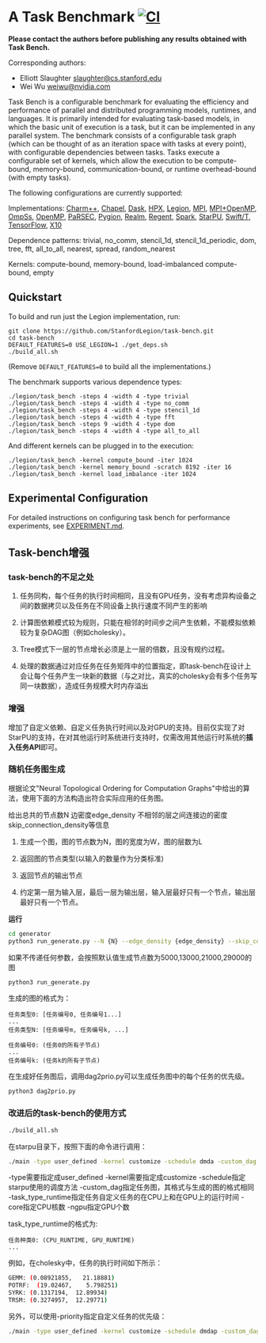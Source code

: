 # A Task Benchmark [![CI](https://github.com/StanfordLegion/task-bench/actions/workflows/main.yml/badge.svg)](https://github.com/StanfordLegion/task-bench/actions/workflows/main.yml)

**Please contact the authors before publishing any results obtained
with Task Bench.**

Corresponding authors:

  * Elliott Slaughter <slaughter@cs.stanford.edu>
  * Wei Wu <weiwu@nvidia.com>

Task Bench is a configurable benchmark for evaluating the efficiency
and performance of parallel and distributed programming models,
runtimes, and languages. It is primarily intended for evaluating
task-based models, in which the basic unit of execution is a task, but
it can be implemented in any parallel system. The benchmark consists
of a configurable task graph (which can be thought of as an iteration
space with tasks at every point), with configurable dependencies
between tasks. Tasks execute a configurable set of kernels, which
allow the execution to be compute-bound, memory-bound,
communication-bound, or runtime overhead-bound (with empty tasks).

The following configurations are currently supported:

Implementations:
[Charm++](charm++),
[Chapel](chapel),
[Dask](dask),
[HPX](hpx),
[Legion](legion),
[MPI](mpi),
[MPI+OpenMP](mpi_openmp),
[OmpSs](ompss),
[OpenMP](openmp),
[PaRSEC](parsec),
[Pygion](pygion),
[Realm](realm),
[Regent](regent),
[Spark](spark),
[StarPU](starpu),
[Swift/T](swift),
[TensorFlow](tensorflow),
[X10](x10)

Dependence patterns:
trivial,
no_comm,
stencil_1d,
stencil_1d_periodic,
dom,
tree,
fft,
all_to_all,
nearest,
spread,
random_nearest

Kernels:
compute-bound,
memory-bound,
load-imbalanced compute-bound,
empty

## Quickstart

To build and run just the Legion implementation, run:

```
git clone https://github.com/StanfordLegion/task-bench.git
cd task-bench
DEFAULT_FEATURES=0 USE_LEGION=1 ./get_deps.sh
./build_all.sh
```

(Remove `DEFAULT_FEATURES=0` to build all the implementations.)

The benchmark supports various dependence types:

```
./legion/task_bench -steps 4 -width 4 -type trivial
./legion/task_bench -steps 4 -width 4 -type no_comm
./legion/task_bench -steps 4 -width 4 -type stencil_1d
./legion/task_bench -steps 4 -width 4 -type fft
./legion/task_bench -steps 9 -width 4 -type dom
./legion/task_bench -steps 4 -width 4 -type all_to_all
```

And different kernels can be plugged in to the execution:

```
./legion/task_bench -kernel compute_bound -iter 1024
./legion/task_bench -kernel memory_bound -scratch 8192 -iter 16
./legion/task_bench -kernel load_imbalance -iter 1024
```

## Experimental Configuration

For detailed instructions on configuring task bench for performance
experiments, see [EXPERIMENT.md](EXPERIMENT.md).

## Task-bench增强

### task-bench的不足之处

1. 任务同构，每个任务的执行时间相同，且没有GPU任务，没有考虑异构设备之间的数据拷贝以及任务在不同设备上执行速度不同产生的影响

2. 计算图依赖模式较为规则，只能在相邻的时间步之间产生依赖，不能模拟依赖较为复杂DAG图（例如cholesky）。

3. Tree模式下一层的节点增长必须是上一层的倍数，且没有规约过程。

4. 处理的数据通过对应任务在任务矩阵中的位置指定，即task-bench在设计上会让每个任务产生一块新的数据（与之对比，真实的cholesky会有多个任务写同一块数据），造成任务规模大时内存溢出

### 增强
增加了自定义依赖、自定义任务执行时间以及对GPU的支持。目前仅实现了对StarPU的支持，在对其他运行时系统进行支持时，仅需改用其他运行时系统的**插入任务API**即可。

### 随机任务图生成
根据论文"Neural Topological Ordering for Computation Graphs"中给出的算法，使用下面的方法构造出符合实际应用的任务图。

给出总共的节点数N
边密度edge_density
不相邻的层之间连接边的密度skip_connection_density等信息
1. 生成一个图，图的节点数为N，图的宽度为W，图的层数为L

2. 返回图的节点类型(以输入的数量作为分类标准)

3. 返回节点的输出节点

4. 约定第一层为输入层，最后一层为输出层，输入层最好只有一个节点，输出层最好只有一个节点。

**运行**
```bash
cd generator
python3 run_generate.py --N {N} --edge_density {edge_density} --skip_connection_density {skip_connection_density}
```

如果不传递任何参数，会按照默认值生成节点数为5000,13000,21000,29000的图

```bash
python3 run_generate.py
```

生成的图的格式为：
```
任务类型0: [任务编号0, 任务编号1...]
...
任务类型N: [任务编号m, 任务编号k, ...]

任务编号0: (任务0的所有子节点)
...
任务编号k: (任务k的所有子节点)
```

在生成好任务图后，调用dag2prio.py可以生成任务图中的每个任务的优先级。

```bash
python3 dag2prio.py
```

### 改进后的task-bench的使用方式
```bash
./build_all.sh
```

在starpu目录下，按照下面的命令进行调用：
```bash
./main -type user_defined -kernel customize -schedule dmda -custom_dag dag_dot_prof_file_3840_dmda.txt -task_type_runtime cholesky2.runtime  -core 3 -ngpu 1 -output 3686400 
```

-type需要指定成user_defined
-kernel需要指定成customize
-schedule指定starpu使用的调度方法
-custom_dag指定任务图，其格式与生成的图的格式相同
-task_type_runtime指定任务自定义任务的在CPU上和在GPU上的运行时间
-core指定CPU核数
-ngpu指定GPU个数 

task_type_runtime的格式为:
```
任务种类0: (CPU_RUNTIME, GPU_RUNTIME)
...
```

例如，在cholesky中，任务的执行时间如下所示：
```bash
GEMM: (0.08921855,   21.18881)
POTRF:  (19.02467,    5.798251)
SYRK: (0.1317194,  12.89934)
TRSM: (0.3274957,  12.29771)
```

另外，可以使用-priority指定自定义任务的优先级：
```bash
./main -type user_defined -kernel customize -schedule dmdap -custom_dag dag_dot_prof_file_30720_dmda.txt -task_type_runtime cholesky2.runtime -priority 30720.txt -core 14 -ngpu 1 -output 3686400
```
